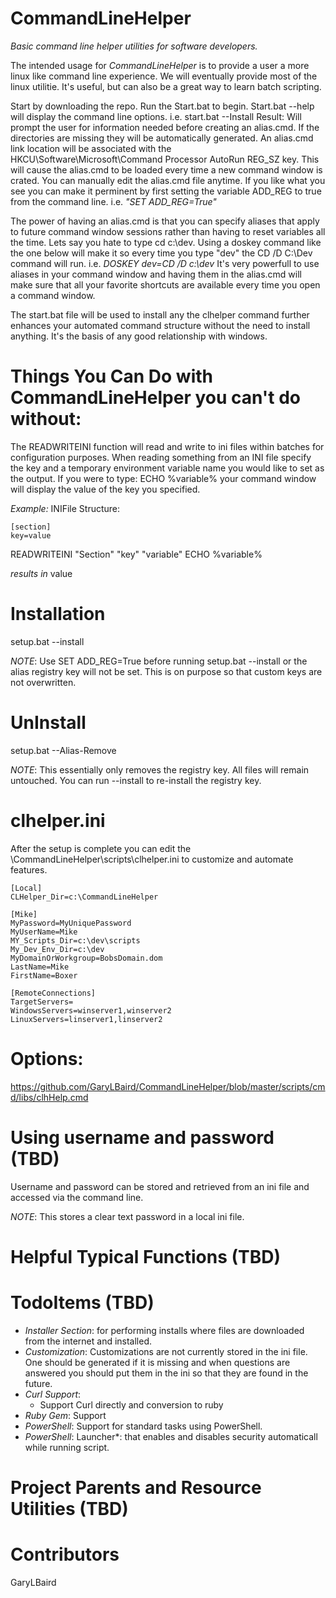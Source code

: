# CommandLineHelper
*Basic command line helper utilities for software developers.*

The intended usage for *CommandLineHelper* is to provide a user a more linux like command line experience. We will eventually provide most of the linux utilitie. It's useful, but can also be a great way to learn batch scripting.

Start by downloading the repo. Run the Start.bat to begin.
Start.bat --help will display the command line options. 
  i.e. start.bat --Install
  Result: Will prompt the user for information needed before creating an alias.cmd. If the directories are missing they will be automatically generated. An alias.cmd link location will be associated with the HKCU\Software\Microsoft\Command Processor AutoRun REG_SZ key. This will cause the alias.cmd to be loaded every time a new command window is crated. You can manually edit the alias.cmd file anytime.
  If you like what you see you can make it perminent by first setting the variable ADD_REG to true from the command line. 
    i.e. *"SET ADD_REG=True"*

The power of having an alias.cmd is that you can specify aliases that apply to future command window sessions rather than having to reset variables all the time. Lets say you hate to type cd c:\dev\. 
Using a doskey command like the one below will make it so every time you type "dev" the CD /D C:\Dev command will run. 
  i.e. *DOSKEY dev=CD /D c:\dev*
It's very powerfull to use aliases in your command window and having them in the alias.cmd will make sure that all your favorite shortcuts are available every time you open a command window.

The start.bat file will be used to install any the clhelper command further enhances your automated command structure without the need to install anything. It's the basis of any good relationship with windows.

# Things You Can Do with CommandLineHelper you can't do without:
The READWRITEINI function will read and write to ini files within batches for configuration purposes. When reading something from an INI  file specify the key and a temporary environment variable name you would like to set as the output. If you were to type: ECHO %variable% your command window will display the value of the key you specified.

*Example:*
INIFile Structure:
```
[section]
key=value
```

READWRITEINI "Section" "key" "variable"
ECHO %variable%

*results in*
value

# Installation

setup.bat --install

*NOTE*: Use SET ADD_REG=True before running setup.bat --install or the alias registry key will not be set. This is on purpose so that custom keys are not overwritten.

# UnInstall

setup.bat --Alias-Remove

*NOTE*: This essentially only removes the registry key. All files will remain untouched. You can run --install to re-install the registry key. 

# clhelper.ini
After the setup is complete you can edit the \CommandLineHelper\scripts\clhelper.ini to customize and automate features.
```
[Local]
CLHelper_Dir=c:\CommandLineHelper

[Mike]
MyPassword=MyUniquePassword
MyUserName=Mike
MY_Scripts_Dir=c:\dev\scripts
My_Dev_Env_Dir=c:\dev
MyDomainOrWorkgroup=BobsDomain.dom
LastName=Mike
FirstName=Boxer

[RemoteConnections]
TargetServers=
WindowsServers=winserver1,winserver2
LinuxServers=linserver1,linserver2
```
# Options:
<href>https://github.com/GaryLBaird/CommandLineHelper/blob/master/scripts/cmd/libs/clhHelp.cmd</href>


# Using username and password (TBD)

Username and password can be stored and retrieved from an ini file and accessed via the command line. 

*NOTE*: This stores a clear text password in a local ini file. 

# Helpful Typical Functions (TBD)

# TodoItems (TBD)
* *Installer Section*: for performing installs where files are downloaded from the internet and installed.
* *Customization*: Customizations are not currently stored in the ini file. One should be generated if it is missing and when questions are answered you should put them in the ini so that they are found in the future.
* *Curl Support*:
  - Support Curl directly and conversion to ruby
* *Ruby Gem*: Support
* *PowerShell*: Support for standard tasks using PowerShell.
* *PowerShell*: Launcher*: that enables and disables security automaticall while running script.


# Project Parents and Resource Utilities (TBD)

# Contributors

GaryLBaird

